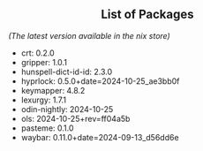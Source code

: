 <!--- This list was auto-generated by ./helper.sh. DO NOT edit this file manually. -->

<h2 align="center">List of Packages</h2>

_(The latest version available in the nix store)_

- crt: 0.2.0
- gripper: 1.0.1
- hunspell-dict-id-id: 2.3.0
- hyprlock: 0.5.0+date=2024-10-25_ae3bb0f
- keymapper: 4.8.2
- lexurgy: 1.7.1
- odin-nightly: 2024-10-25
- ols: 2024-10-25+rev=ff04a5b
- pasteme: 0.1.0
- waybar: 0.11.0+date=2024-09-13_d56dd6e
